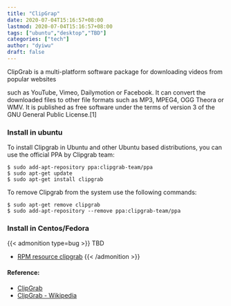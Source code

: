```yaml
---
title: "ClipGrap"
date: 2020-07-04T15:16:57+08:00
lastmod: 2020-07-04T15:16:57+08:00
tags: ["ubuntu","desktop","TBD"]
categories: ["tech"]
author: "dyiwu"
draft: false
---
```

ClipGrab is a multi-platform software package for downloading videos from popular websites 
<!--more-->
such as YouTube, Vimeo, Dailymotion or Facebook. It can convert the downloaded files to other file formats such as MP3, MPEG4, OGG Theora or WMV. It is published as free software under the terms of version 3 of the GNU General Public License.[1]
### Install in ubuntu
To install Clipgrab in Ubuntu and other Ubuntu based distributions, 
you can use the official PPA by Clipgrab team:

```
$ sudo add-apt-repository ppa:clipgrab-team/ppa
$ sudo apt-get update
$ sudo apt-get install clipgrab
```
To remove Clipgrab from the system use the following commands:

```
$ sudo apt-get remove clipgrab
$ sudo add-apt-repository --remove ppa:clipgrab-team/ppa
```
### Install in Centos/Fedora
{{< admonition type=bug >}}
TBD
- [RPM resource clipgrab](https://www.rpmfind.net/linux/rpm2html/search.php?query=clipgrab)
{{< /admonition >}}

#### Reference:
- [ClipGrab](https://clipgrab.org/)
- [ClipGrab - Wikipedia](https://en.wikipedia.org/wiki/ClipGrab)

